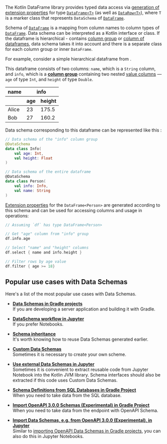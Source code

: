 [//]: # (title: Data Schemas)

The Kotlin DataFrame library provides typed data access via 
[generation of extension properties](extensionPropertiesApi.md) for type 
[`DataFrame<T>`](DataFrame.md) (as well as [`DataRow<T>`](DataRow.md)), where
`T` is a marker class that represents `DataSchema` of [`DataFrame`](DataFrame.md).

Schema of [`DataFrame`](DataFrame.md) is a mapping from column names to column types of [`DataFrame`](DataFrame.md).
Data schema can be interpreted as a Kotlin interface or class. If the dataframe is hierarchical -  contains 
[column group](DataColumn.md#columngroup) or [column of dataframes](DataColumn.md#framecolumn), data schema
takes it into account and there is a separate class for each column group or inner `DataFrame`.

For example, consider a simple hierarchical dataframe from
<resource src="example.csv"></resource>.

This dataframe consists of two columns: `name`, which is a `String` column, and `info`,
which is a [**column group**](DataColumn.md#columngroup) containing two nested
[value columns](DataColumn.md#valuecolumn) —
`age` of type `Int`, and `height` of type `Double`.

<table>
  <thead>
    <tr>
      <th>name</th>
      <th colspan="2">info</th>
    </tr>
    <tr>
      <th></th>
      <th>age</th>
      <th>height</th>
    </tr>
  </thead>
  <tbody>
    <tr>
      <td>Alice</td>
      <td>23</td>
      <td>175.5</td>
    </tr>
    <tr>
      <td>Bob</td>
      <td>27</td>
      <td>160.2</td>
    </tr>
  </tbody>
</table>

Data schema corresponding to this dataframe can be represented like this :

```kotlin
// Data schema of the "info" column group
@DataSchema
data class Info(
    val age: Int,
    val height: Float
)

// Data schema of the entire dataframe
@DataSchema
data class Person(
    val info: Info,
    val name: String
)
```

[Extension properties](extensionPropertiesApi.md) for the `DataFrame<Person>`
are generated according to this schema and can be used for accessing columns and usage in operations:

```kotlin
// Assuming `df` has type DataFrame<Person>

// Get "age" column from "info" group
df.info.age

// Select "name" and "height" columns
df.select { name and info.height }

// Filter rows by age value
df.filter { age >= 18}
```


## Popular use cases with Data Schemas

Here's a list of the most popular use cases with Data Schemas.

* [**Data Schemas in Gradle projects**](schemasGradle.md) <br/>
  If you are developing a server application and building it with Gradle.

* [**DataSchema workflow in Jupyter**](schemasJupyter.md) <br/>
  If you prefer Notebooks.

* [**Schema inheritance**](schemasInheritance.md) <br/>
  It's worth knowing how to reuse Data Schemas generated earlier.

* [**Custom Data Schemas**](schemasCustom.md) <br/> 
  Sometimes it is necessary to create your own scheme.

* [**Use external Data Schemas in Jupyter**](schemasExternalJupyter.md) <br/>
  Sometimes it is convenient to extract reusable code from Jupyter Notebook into the Kotlin JVM library.
  Schema interfaces should also be extracted if this code uses Custom Data Schemas.

* [**Schema Definitions from SQL Databases in Gradle Project**](schemasImportSqlGradle.md) <br/>
  When you need to take data from the SQL database.

* [**Import OpenAPI 3.0.0 Schemas (Experimental) in Gradle Project**](schemasImportOpenApiGradle.md) <br/>
  When you need to take data from the endpoint with OpenAPI Schema.

* [**Import Data Schemas, e.g. from OpenAPI 3.0.0 (Experimental), in Jupyter**](schemasImportOpenApiJupyter.md) <br/>
  Similar to [importing OpenAPI Data Schemas in Gradle projects](schemasImportOpenApiGradle.md), 
  you can also do this in Jupyter Notebooks.
